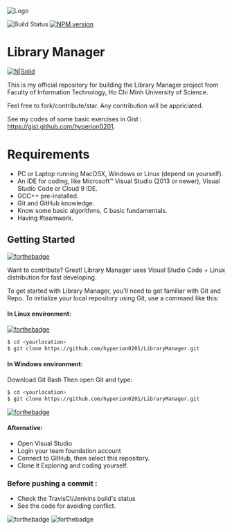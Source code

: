 ![Logo](http://www.hcmus.edu.vn/images/2017/05/08/fit.jpg)

![Build Status](https://semaphoreapp.com/api/v1/projects/d4cca506-99be-44d2-b19e-176f36ec8cf1/128505/badge.svg) [![NPM version](https://badge.fury.io/js/badge-list.svg)](http://badge.fury.io/js/badge-list) 

#     Library Manager
[![N|Solid](https://cldup.com/dTxpPi9lDf.thumb.png)](https://nodesource.com/products/nsolid)

 This is my official repository for building the Library Manager project from Faculty of Information Technology, Ho Chi Minh University of Science.

 Feel free to fork/contribute/star. Any contribution will be appriciated.

See my codes of some basic exercises in Gist : https://gist.github.com/hyperion0201.

# Requirements 
- PC or Laptop running MacOSX, Windows or Linux (depend on yourself). 
- An IDE for coding, like  Microsoft™ Visual Studio (2013 or newer), Visual Studio Code or Cloud 9 IDE.
- GCC++ pre-installed.
- Git and GitHub knowledge.
- Know some basic algorithms, C basic fundamentals.
- Having #teamwork.



## Getting Started 
[![forthebadge](http://forthebadge.com/images/badges/60-percent-of-the-time-works-every-time.svg)](http://forthebadge.com)

Want to contribute? Great!
Library Manager uses Visual Studio Code + Linux distribution for fast developing.

To get started with Library Manager, you'll need to get familiar with Git and Repo.
To initialize your local repository using Git, use a command like this:
#### In Linux environment:
[![forthebadge](http://forthebadge.com/images/badges/uses-git.svg)](http://forthebadge.com)
```sh
$ cd <yourlocation>
$ git clone https://github.com/hyperion0201/LibraryManager.git
```
#### In Windows environment:
 Download Git Bash
 Then open Git and type:
 ```sh
$ cd <yourlocation>
$ git clone https://github.com/hyperion0201/LibraryManager.git
```

 [![forthebadge](http://forthebadge.com/images/badges/uses-git.svg)](http://forthebadge.com)
#### Afternative:
- Open Visual Studio
- Login your team foundation account
- Connect to GitHub, then select this repository.
- Clone it
Exploring and coding yourself.

### Before pushing a commit : 
 - Check the TravisCI/Jenkins build's status
 - See the code for avoiding conflict.
 
![forthebadge](http://forthebadge.com/images/badges/built-with-love.svg) ![forthebadge](http://forthebadge.com/images/badges/powered-by-responsibility.svg)






